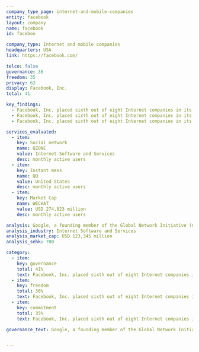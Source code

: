 ```yaml
---
company_type_page: internet-and-mobile-companies
entity: facebook
layout: company
name: facebook
id: faceboo

company_type: Internet and mobile companies
headquarters: USA
link: https://facebook.com/

telco: false
governance: 36
freedom: 35
privacy: 62
display: Facebook, Inc.
total: 41

key_findings:
  - Facebook, Inc. placed sixth out of eight Internet companies in its overall score. The company’s performance across all categories suffered because its disclosure sometimes did not include Instagram.
  - Facebook, Inc. placed sixth out of eight Internet companies in its overall score. The company’s performance across all categories suffered because its disclosure sometimes did not include Instagram.
  - Facebook, Inc. placed sixth out of eight Internet companies in its overall score. The company’s performance across all categories suffered because its disclosure sometimes did not include Instagram. 

services_evaluated:
  - item:
    key: Social network
    name: QZONE
    value: Internet Software and Services
    desc: monthly active users
  - item:
    key: Instant mess
    name: QQ
    value: United States
    desc: monthly active users
  - item:
    key: Market Cap
    name: WECHAT
    value: USD 274,823 million
    desc: monthly active users

analysis: Google, a founding member of the Global Network Initiative (GNI), earned the highest overall score in the Index. However there is much room for improvement. While aspects of U.S. law and the company’s business model would need to change in order for Google to achieve a perfect score, the company’s score could improve substantially even if its business model and the legal and regulatory environment in the United States were to remain unchanged. If the company were simply to match the top-scoring company for each indicator in the Index, its overall score would rise by nearly 10 percentage points.
analysis_industry: Internet Software and Services
analysis_market_cap: USD 123,345 million
analysis_sehk: 700

category:
  - item:
    key: governance
    total: 41%
    text: Facebook, Inc. placed sixth out of eight Internet companies in its overall score. The company’s performance across all categories suffered because its disclosure sometimes did not include Instagram. 
  - item:
    key: freedom
    total: 36%
    text: Facebook, Inc. placed sixth out of eight Internet companies in its overall score. The company’s performance across all categories suffered because its disclosure sometimes did not include Instagram.
  - item:
    key: commitment
    total: 35%
    text: Facebook, Inc. placed sixth out of eight Internet companies in its overall score. The company’s performance across all categories suffered because its disclosure sometimes did not include Instagram.

governance_text: Google, a founding member of the Global Network Initiative (GNI), earned the highest overall score in the Index. However there is much room for improvement. While aspects of U.S. law and the company’s business model would need to change in order for Google to achieve a perfect score, the company’s score could improve substantially even if its business model and the legal and regulatory environment in the United States were to remain unchanged. If the company were simply to match the top-scoring company for each indicator in the Index, its overall score would rise by nearly 10 percentage points.


---
```

